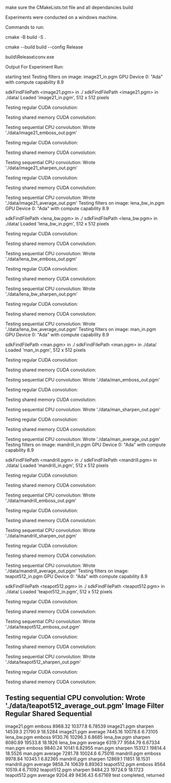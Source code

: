 make sure the CMakeLists.txt file and all dependancies build

Experiments were conducted on a windows machine.

Commands to run:

cmake -B build -S .

cmake --build build --config Release

build\Release\conv.exe

















































Output For Experiment Run:

starting test
Testing filters on image: image21_in.pgm
GPU Device 0: "Ada" with compute capability 8.9

sdkFindFilePath <image21.pgm> in ./
sdkFindFilePath <image21.pgm> in ./data/
Loaded 'image21_in.pgm', 512 x 512 pixels

Testing regular CUDA convolution:

Testing shared memory CUDA convolution:

Testing sequential CPU convolution:
Wrote './data/image21_emboss_out.pgm'

Testing regular CUDA convolution:

Testing shared memory CUDA convolution:

Testing sequential CPU convolution:
Wrote './data/image21_sharpen_out.pgm'

Testing regular CUDA convolution:

Testing shared memory CUDA convolution:

Testing sequential CPU convolution:
Wrote './data/image21_average_out.pgm'
Testing filters on image: lena_bw_in.pgm
GPU Device 0: "Ada" with compute capability 8.9

sdkFindFilePath <lena_bw.pgm> in ./
sdkFindFilePath <lena_bw.pgm> in ./data/
Loaded 'lena_bw_in.pgm', 512 x 512 pixels

Testing regular CUDA convolution:

Testing shared memory CUDA convolution:

Testing sequential CPU convolution:
Wrote './data/lena_bw_emboss_out.pgm'

Testing regular CUDA convolution:

Testing shared memory CUDA convolution:

Testing sequential CPU convolution:
Wrote './data/lena_bw_sharpen_out.pgm'

Testing regular CUDA convolution:

Testing shared memory CUDA convolution:

Testing sequential CPU convolution:
Wrote './data/lena_bw_average_out.pgm'
Testing filters on image: man_in.pgm
GPU Device 0: "Ada" with compute capability 8.9

sdkFindFilePath <man.pgm> in ./
sdkFindFilePath <man.pgm> in ./data/
Loaded 'man_in.pgm', 512 x 512 pixels

Testing regular CUDA convolution:

Testing shared memory CUDA convolution:

Testing sequential CPU convolution:
Wrote './data/man_emboss_out.pgm'

Testing regular CUDA convolution:

Testing shared memory CUDA convolution:

Testing sequential CPU convolution:
Wrote './data/man_sharpen_out.pgm'

Testing regular CUDA convolution:

Testing shared memory CUDA convolution:

Testing sequential CPU convolution:
Wrote './data/man_average_out.pgm'
Testing filters on image: mandrill_in.pgm
GPU Device 0: "Ada" with compute capability 8.9

sdkFindFilePath <mandrill.pgm> in ./
sdkFindFilePath <mandrill.pgm> in ./data/
Loaded 'mandrill_in.pgm', 512 x 512 pixels

Testing regular CUDA convolution:

Testing shared memory CUDA convolution:

Testing sequential CPU convolution:
Wrote './data/mandrill_emboss_out.pgm'

Testing regular CUDA convolution:

Testing shared memory CUDA convolution:

Testing sequential CPU convolution:
Wrote './data/mandrill_sharpen_out.pgm'

Testing regular CUDA convolution:

Testing shared memory CUDA convolution:

Testing sequential CPU convolution:
Wrote './data/mandrill_average_out.pgm'
Testing filters on image: teapot512_in.pgm
GPU Device 0: "Ada" with compute capability 8.9

sdkFindFilePath <teapot512.pgm> in ./
sdkFindFilePath <teapot512.pgm> in ./data/
Loaded 'teapot512_in.pgm', 512 x 512 pixels

Testing regular CUDA convolution:

Testing shared memory CUDA convolution:

Testing sequential CPU convolution:
Wrote './data/teapot512_emboss_out.pgm'

Testing regular CUDA convolution:

Testing shared memory CUDA convolution:

Testing sequential CPU convolution:
Wrote './data/teapot512_sharpen_out.pgm'

Testing regular CUDA convolution:

Testing shared memory CUDA convolution:

Testing sequential CPU convolution:
Wrote './data/teapot512_average_out.pgm'
Image               Filter         Regular     Shared      Sequential
-----------------------------------------------------------------------
image21.pgm         emboss         8968.32     10377.8     6.78539
image21.pgm         sharpen        14539.3     21790.9     18.5284
image21.pgm         average        7445.16     10078.6     6.73105
lena_bw.pgm         emboss         9130.76     10296.3     6.8685
lena_bw.pgm         sharpen        8080.89     19533.8     18.1826
lena_bw.pgm         average        6319.77     9584.79     6.67334
man.pgm             emboss         9840.24     10141       6.82955
man.pgm             sharpen        15312.1     19814.4     18.5526
man.pgm             average        7281.78     10024.6     6.75016
mandrill.pgm        emboss         9978.84     10345.1     6.82365
mandrill.pgm        sharpen        12869.1     11851       18.1531
mandrill.pgm        average        9858.74     10639       6.89363
teapot512.pgm       emboss         8564        10519.4     6.71092
teapot512.pgm       sharpen        9484.23     19724.9     18.1723
teapot512.pgm       average        9204.49     9436.43     6.67169
test completed, returned